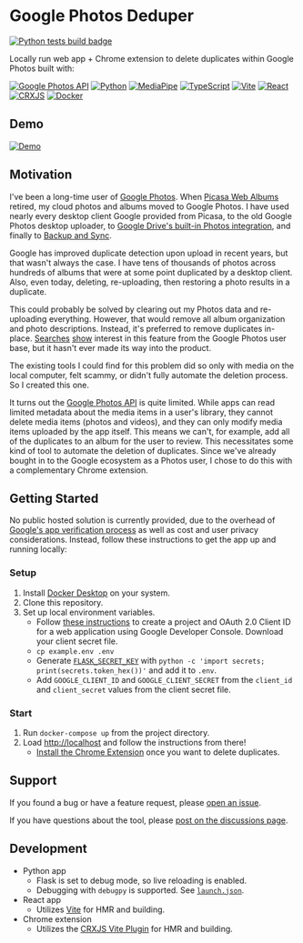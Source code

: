# Google Photos Deduper

[![Python tests build badge](https://github.com/mtalcott/google-photos-deduper/actions/workflows/python-tests.yml/badge.svg?branch=main)](https://github.com/mtalcott/google-photos-deduper/actions/workflows/python-tests.yml?query=branch%3Amain)

Locally run web app + Chrome extension to delete duplicates within Google Photos built with:

[![Google Photos API](https://img.shields.io/badge/Google_Photos_API-F5F7F9.svg?logo=googlephotos)](https://developers.google.com/photos)
[![Python](https://img.shields.io/badge/Python-F5F7F9.svg?logo=python)](https://www.python.org/)
[![MediaPipe](https://img.shields.io/badge/MediaPipe-F5F7F9.svg)](https://developers.google.com/mediapipe)
[![TypeScript](https://img.shields.io/badge/TypeScript-F5F7F9.svg?logo=typescript)](https://www.typescriptlang.org/)
[![Vite](https://img.shields.io/badge/Vite-F5F7F9.svg?logo=vite)](https://vitejs.dev/)
[![React](https://img.shields.io/badge/React-F5F7F9.svg?logo=react)](https://react.dev/)
[![CRXJS](https://img.shields.io/badge/CRXJS-F5F7F9.svg)](https://crxjs.dev/vite-plugin)
[![Docker](https://img.shields.io/badge/Docker-F5F7F9.svg?logo=docker)](https://www.docker.com/)

## Demo

[![Demo](https://google-photos-deduper-public.s3.amazonaws.com/demo-l.gif)](https://youtu.be/QDUGKgQOa7o)

## Motivation

I've been a long-time user of [Google Photos](http://photos.google.com). When [Picasa Web Albums](https://picasa.google.com) retired, my cloud photos and albums moved to Google Photos. I have used nearly every desktop client Google provided from Picasa, to the old Google Photos desktop uploader, to [Google Drive's built-in Photos integration](https://www.blog.google/products/photos/simplifying-google-photos-and-google-drive/), and finally to [Backup and Sync](https://www.google.com/drive/download/backup-and-sync/).

Google has improved duplicate detection upon upload in recent years, but that wasn't always the case. I have tens of thousands of photos across hundreds of albums that were at some point duplicated by a desktop client. Also, even today, deleting, re-uploading, then restoring a photo results in a duplicate.

This could probably be solved by clearing out my Photos data and re-uploading everything. However, that would remove all album organization and photo descriptions. Instead, it's preferred to remove duplicates in-place. [Searches](https://support.google.com/photos/thread/3954223/is-there-an-easy-way-to-delete-duplicate-photos?hl=en) [show](https://www.quora.com/How-does-one-delete-duplicate-photos-in-Google-Photos-from-the-web-or-from-the-app-Is-there-feature-where-you-can-scan-and-delete-for-duplicates) interest in this feature from the Google Photos user base, but it hasn't ever made its way into the product.

The existing tools I could find for this problem did so only with media on the local computer, felt scammy, or didn't fully automate the deletion process. So I created this one.

It turns out the [Google Photos API](https://developers.google.com/photos) is quite limited. While apps can read limited metadata about the media items in a user's library, they cannot delete media items (photos and videos), and they can only modify media items uploaded by the app itself. This means we can't, for example, add all of the duplicates to an album for the user to review. This necessitates some kind of tool to automate the deletion of duplicates. Since we've already bought in to the Google ecosystem as a Photos user, I chose to do this with a complementary Chrome extension.

## Getting Started

No public hosted solution is currently provided, due to the overhead of [Google's app verification process](https://support.google.com/cloud/answer/9110914) as well as cost and user privacy considerations. Instead, follow these instructions to get the app up and running locally:

### Setup

1. Install [Docker Desktop](https://docs.docker.com/desktop/) on your system.
1. Clone this repository.
1. Set up local environment variables.
   - Follow [these instructions](https://developers.google.com/identity/protocols/oauth2/web-server#creatingcred) to create a project and OAuth 2.0 Client ID for a web application using Google Developer Console.
     Download your client secret file.
   - `cp example.env .env`
   - Generate [`FLASK_SECRET_KEY`](https://flask.palletsprojects.com/en/2.3.x/config/#SECRET_KEY) with `python -c 'import secrets; print(secrets.token_hex())'` and add it to `.env`.
   - Add `GOOGLE_CLIENT_ID` and `GOOGLE_CLIENT_SECRET` from the `client_id` and `client_secret` values from the client secret file.

### Start

1. Run `docker-compose up` from the project directory.
1. Load [http://localhost](http://localhost) and follow the instructions from there!
   - [Install the Chrome Extension](chrome_extension/README.md) once you want to delete duplicates.

## Support

If you found a bug or have a feature request, please [open an issue](https://github.com/mtalcott/google-photos-deduper/issues/new/choose).

If you have questions about the tool, please [post on the discussions page](https://github.com/mtalcott/google-photos-deduper/discussions).

## Development

- Python app
  - Flask is set to debug mode, so live reloading is enabled.
  - Debugging with `debugpy` is supported. See [`launch.json`](.vscode/launch.json).
- React app
  - Utilizes [Vite](https://vitejs.dev/) for HMR and building.
- Chrome extension
  - Utilizes the [CRXJS Vite Plugin](https://crxjs.dev/vite-plugin) for HMR and building.
